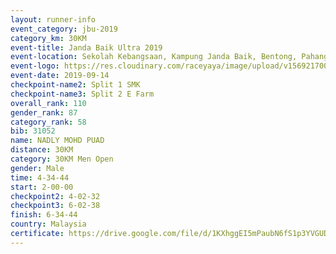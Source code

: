 ```yaml
---
layout: runner-info 
event_category: jbu-2019 
category_km: 30KM 
event-title: Janda Baik Ultra 2019  
event-location: Sekolah Kebangsaan, Kampung Janda Baik, Bentong, Pahang, Malaysia 
event-logo: https://res.cloudinary.com/raceyaya/image/upload/v1569217009/logo/janda-baik_vch1pc.jpg 
event-date: 2019-09-14 
checkpoint-name2: Split 1 SMK 
checkpoint-name3: Split 2 E Farm 
overall_rank: 110
gender_rank: 87
category_rank: 58
bib: 31052
name: NADLY MOHD PUAD
distance: 30KM
category: 30KM Men Open
gender: Male
time: 4-34-44
start: 2-00-00
checkpoint2: 4-02-32
checkpoint3: 6-02-38
finish: 6-34-44
country: Malaysia
certificate: https://drive.google.com/file/d/1KXhggEI5mPaubN6fS1p3YVGUDOI1RYZF/view?usp=sharing
---
```

